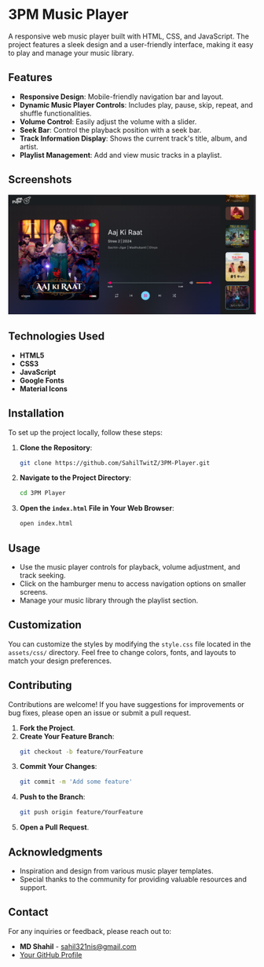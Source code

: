 # 3PM Music Player

A responsive web music player built with HTML, CSS, and JavaScript. The project features a sleek design and a user-friendly interface, making it easy to play and manage your music library.

## Features

- **Responsive Design**: Mobile-friendly navigation bar and layout.
- **Dynamic Music Player Controls**: Includes play, pause, skip, repeat, and shuffle functionalities.
- **Volume Control**: Easily adjust the volume with a slider.
- **Seek Bar**: Control the playback position with a seek bar.
- **Track Information Display**: Shows the current track's title, album, and artist.
- **Playlist Management**: Add and view music tracks in a playlist.

## Screenshots

![Screenshot of the Music Player](./preview.png)

## Technologies Used

- **HTML5**
- **CSS3**
- **JavaScript**
- **Google Fonts**
- **Material Icons**

## Installation

To set up the project locally, follow these steps:

1. **Clone the Repository**:
   ```bash
   git clone https://github.com/SahilTwitZ/3PM-Player.git
   ```

2. **Navigate to the Project Directory**:
   ```bash
   cd 3PM Player
   ```

3. **Open the `index.html` File in Your Web Browser**:
   ```bash
   open index.html
   ```

## Usage

- Use the music player controls for playback, volume adjustment, and track seeking.
- Click on the hamburger menu to access navigation options on smaller screens.
- Manage your music library through the playlist section.

## Customization

You can customize the styles by modifying the `style.css` file located in the `assets/css/` directory. Feel free to change colors, fonts, and layouts to match your design preferences.

## Contributing

Contributions are welcome! If you have suggestions for improvements or bug fixes, please open an issue or submit a pull request.

1. **Fork the Project**.
2. **Create Your Feature Branch**:
   ```bash
   git checkout -b feature/YourFeature
   ```
3. **Commit Your Changes**:
   ```bash
   git commit -m 'Add some feature'
   ```
4. **Push to the Branch**:
   ```bash
   git push origin feature/YourFeature
   ```
5. **Open a Pull Request**.

## Acknowledgments

- Inspiration and design from various music player templates.
- Special thanks to the community for providing valuable resources and support.

## Contact

For any inquiries or feedback, please reach out to:

- **MD Shahil** - [sahil321nis@gmail.com](mailto:sahil321nis@gmail.com)
- [Your GitHub Profile](https://github.com/SahilTwitZ)
